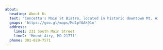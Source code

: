 ```yaml
---
about:
  heading: About Us
  text: "Concetta's Main St Bistro, located in historic downtown Mt. Airy, opens daily at 7:30 with a complete breakfast & brunch menu. For lunch, enjoy one of our famously over stuffed sandwiches or subs. Our soups & salads our seasonal, fresh and \"Souper\" Calafrajgalistically delicious. In addition to daily chef inspired creations, customer creativity is welcome and encouraged. Just because you don't see it on our menu doesn't mean we can't make fresh for you. We invite you to stop in for breakfast, brunch, lunch or take home one of our unique oven ready dinners."
  gmaps: 'https://goo.gl/maps/Md1pfGAk91o'
  address:
    line1: 231 South Main Street
    line2: 'Mount Airy, MD 21771'
  phone: 301-829-7571
---
```


